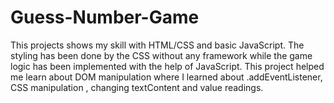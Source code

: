 # Guess-Number-Game
This projects shows my skill with HTML/CSS and basic JavaScript. The styling has been done by the CSS without any framework while the game logic has been implemented with the help of JavaScript. This project helped me learn about DOM manipulation where I learned about .addEventListener, CSS manipulation , changing textContent and value readings.

